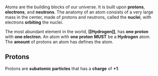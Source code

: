 Atoms are the building blocks of our universe. It is built upon **protons**, **electrons**, and **neutrons**. The anatomy of an atom consists of a very large mass in the center, made of protons and neutrons, called the **nuclei**, with electrons **orbiting** the nuclei.

The most abundant element in the world, **[[Hydrogen]]**, has **one proton** with **one electron**. An atom with **one proton** **MUST** be a **Hydrogen** atom. The **amount** of protons an atom has defines the atom.

## Protons
Protons are **subatomic particles** that has a **charge** of **+1**.